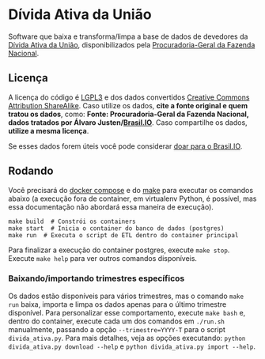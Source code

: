 # Dívida Ativa da União

Software que baixa e transforma/limpa a base de dados de devedores da [Dívida
Ativa da União](https://www.listadevedores.pgfn.gov.br/), disponibilizados pela
[Procuradoria-Geral da Fazenda Nacional](https://www.gov.br/pgfn/pt-br).


## Licença

A licença do código é [LGPL3](https://www.gnu.org/licenses/lgpl-3.0.en.html) e
dos dados convertidos [Creative Commons Attribution
ShareAlike](https://creativecommons.org/licenses/by-sa/4.0/). Caso utilize os
dados, **cite a fonte original e quem tratou os dados**, como: **Fonte:
Procuradoria-Geral da Fazenda Nacional, dados tratados por Álvaro
Justen/[Brasil.IO](https://brasil.io/)**. Caso compartilhe os dados, **utilize
a mesma licença**.

Se esses dados forem úteis você pode considerar [doar para o
Brasil.IO](https://brasil.io/doe/).

## Rodando

Você precisará do [docker compose](https://docs.docker.com/compose/) e do [make](https://www.gnu.org/software/make/)
para executar os comandos abaixo (a execução fora de container, em virtualenv Python, é possível, mas essa documentação
não abordará essa maneira de execução).

```shell
make build  # Constrói os containers
make start  # Inicia o container do banco de dados (postgres)
make run  # Executa o script de ETL dentro do container principal
```

Para finalizar a execução do container postgres, execute `make stop`. Execute `make help` para ver outros comandos
disponíveis.

### Baixando/importando trimestres específicos

Os dados estão disponíveis para vários trimestres, mas o comando `make run` baixa, importa e limpa os dados apenas para
o último trimestre disponível. Para personalizar esse comportamento, execute `make bash` e, dentro do container,
execute cada um dos comandos em `./run.sh` manualmente, passando a opção `--trimestre=YYYY-T` para o script
`divida_ativa.py`. Para mais detalhes, veja as opções executando: `python divida_ativa.py download --help` e
`python divida_ativa.py import --help`.
